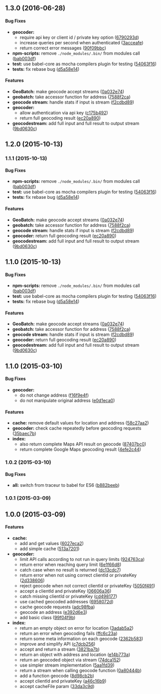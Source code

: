 ## 1.3.0 (2016-06-28)


#### Bug Fixes

* **geocoder:**
  * require api key or client id / private key option ([6790293d](https://github.com/ubilabs/node-geobatch/commit/6790293d9180d24f744f50792600ce77737d7d5a))
  * increase queries per second when authenticated ([3acceafe](https://github.com/ubilabs/node-geobatch/commit/3acceafe479cd6617e355f0506d285108c09fb4a))
  * return correct error messages ([90f09bbc](https://github.com/ubilabs/node-geobatch/commit/90f09bbc5f7040ad1e1148f71007ce99e726f162))
* **npm-scripts:** remove `./node_modules/.bin/` from modules call ([bab003df](https://github.com/ubilabs/node-geobatch/commit/bab003df3c0d22a8e891d960e8cf44e020349264))
* **test:** use babel-core as mocha compilers plugin for testing ([54063f16](https://github.com/ubilabs/node-geobatch/commit/54063f1609e34c2fc25580cb77ba31486656a674))
* **tests:** fix rebase bug ([d5a58e14](https://github.com/ubilabs/node-geobatch/commit/d5a58e14ee0943b5fefec7f4756bd11d4cb6338a))


#### Features

* **GeoBatch:** make geocode accept streams ([0a032e74](https://github.com/ubilabs/node-geobatch/commit/0a032e74b3f1655ce7f5bec09461efdc46a3cc42))
* **geobatch:** take accessor function for address ([7588f2ca](https://github.com/ubilabs/node-geobatch/commit/7588f2ca9e3eb23c40506b658a8be6ff910adaa1))
* **geocode stream:** handle stats if input is stream ([f2cdbd89](https://github.com/ubilabs/node-geobatch/commit/f2cdbd892bd48c1294237a18ec56ff0dbaa8187c))
* **geocoder:**
  * allow authentication via api key ([c175b492](https://github.com/ubilabs/node-geobatch/commit/c175b492ac2578a145f8441db760de37d748cde6))
  * return full geocoding result ([ec20a890](https://github.com/ubilabs/node-geobatch/commit/ec20a8908cfec55c8ec50dfe11b2265649bebee2))
* **geocodestream:** add full input and full result to output stream ([9bd0630c](https://github.com/ubilabs/node-geobatch/commit/9bd0630cd2910695725f0aa954d0871ef2b5622e))


## 1.2.0 (2015-10-13)


### 1.1.1 (2015-10-13)


#### Bug Fixes

* **npm-scripts:** remove `./node_modules/.bin/` from modules call ([bab003df](https://github.com/ubilabs/node-geobatch/commit/bab003df3c0d22a8e891d960e8cf44e020349264))
* **test:** use babel-core as mocha compilers plugin for testing ([54063f16](https://github.com/ubilabs/node-geobatch/commit/54063f1609e34c2fc25580cb77ba31486656a674))
* **tests:** fix rebase bug ([d5a58e14](https://github.com/ubilabs/node-geobatch/commit/d5a58e14ee0943b5fefec7f4756bd11d4cb6338a))


#### Features

* **GeoBatch:** make geocode accept streams ([0a032e74](https://github.com/ubilabs/node-geobatch/commit/0a032e74b3f1655ce7f5bec09461efdc46a3cc42))
* **geobatch:** take accessor function for address ([7588f2ca](https://github.com/ubilabs/node-geobatch/commit/7588f2ca9e3eb23c40506b658a8be6ff910adaa1))
* **geocode stream:** handle stats if input is stream ([f2cdbd89](https://github.com/ubilabs/node-geobatch/commit/f2cdbd892bd48c1294237a18ec56ff0dbaa8187c))
* **geocoder:** return full geocoding result ([ec20a890](https://github.com/ubilabs/node-geobatch/commit/ec20a8908cfec55c8ec50dfe11b2265649bebee2))
* **geocodestream:** add full input and full result to output stream ([9bd0630c](https://github.com/ubilabs/node-geobatch/commit/9bd0630cd2910695725f0aa954d0871ef2b5622e))


## 1.1.0 (2015-10-13)


#### Bug Fixes

* **npm-scripts:** remove `./node_modules/.bin/` from modules call ([bab003df](https://github.com/ubilabs/node-geobatch/commit/bab003df3c0d22a8e891d960e8cf44e020349264))
* **test:** use babel-core as mocha compilers plugin for testing ([54063f16](https://github.com/ubilabs/node-geobatch/commit/54063f1609e34c2fc25580cb77ba31486656a674))
* **tests:** fix rebase bug ([d5a58e14](https://github.com/ubilabs/node-geobatch/commit/d5a58e14ee0943b5fefec7f4756bd11d4cb6338a))


#### Features

* **GeoBatch:** make geocode accept streams ([0a032e74](https://github.com/ubilabs/node-geobatch/commit/0a032e74b3f1655ce7f5bec09461efdc46a3cc42))
* **geobatch:** take accessor function for address ([7588f2ca](https://github.com/ubilabs/node-geobatch/commit/7588f2ca9e3eb23c40506b658a8be6ff910adaa1))
* **geocode stream:** handle stats if input is stream ([f2cdbd89](https://github.com/ubilabs/node-geobatch/commit/f2cdbd892bd48c1294237a18ec56ff0dbaa8187c))
* **geocoder:** return full geocoding result ([ec20a890](https://github.com/ubilabs/node-geobatch/commit/ec20a8908cfec55c8ec50dfe11b2265649bebee2))
* **geocodestream:** add full input and full result to output stream ([9bd0630c](https://github.com/ubilabs/node-geobatch/commit/9bd0630cd2910695725f0aa954d0871ef2b5622e))


## 1.1.0 (2015-03-10)


#### Bug Fixes

* **geocoder:**
  * do not change address ([f16f9e4f](https://github.com/ubilabs/node-geobatch/commit/f16f9e4f97ee4484d954f8570b6eb4dbe851eda3))
  * do not manipulate original address ([e0d1eca0](https://github.com/ubilabs/node-geobatch/commit/e0d1eca0b8c8e5d2fc70f784ac5fca28eaf21177))


#### Features

* **cache:** remove default values for location and address ([58c27aa2](https://github.com/ubilabs/node-geobatch/commit/58c27aa2b8950bb9ca8c258b1f0005255db7e1c8))
* **geocoder:** check cache repeatedly before geocoding requests ([35baec7b](https://github.com/ubilabs/node-geobatch/commit/35baec7bdc3c3fcaafca0fb95fe93572822dd017))
* **index:**
  * also return complete Maps API result on geocode ([87407bc0](https://github.com/ubilabs/node-geobatch/commit/87407bc0c9b32929f0e686b8a0fec244bb002f20))
  * return complete Google Maps geocoding result ([4efe2c44](https://github.com/ubilabs/node-geobatch/commit/4efe2c44596a7fa199473631a65620385127370a))


### 1.0.2 (2015-03-10)


#### Bug Fixes

* **all:** switch from traceur to babel for ES6 ([b882beeb](https://github.com/ubilabs/node-geobatch/commit/b882beeb349a157541d1f558385a74e79a3d2a00))


### 1.0.1 (2015-03-09)


## 1.0.0 (2015-03-09)


#### Features

* **cache:**
  * add and get values ([6027eca2](https://github.com/ubilabs/node-geobatch/commit/6027eca2df807de1623fe3ca8d99f2ddcdcd461e))
  * add simple cache ([513a7201](https://github.com/ubilabs/node-geobatch/commit/513a72012bd7a5150b45bdf6f575c178381c7dc1))
* **geocoder:**
  * limit API calls according to not run in query limits ([924763ca](https://github.com/ubilabs/node-geobatch/commit/924763ca6a4ea1ffef80a463f56e7eb901422428))
  * return error when reaching query limit ([6e1f66d8](https://github.com/ubilabs/node-geobatch/commit/6e1f66d87cea1cb6e4f929dec480cdf28c5e37d9))
  * catch case when no result is returned ([dc13cdc7](https://github.com/ubilabs/node-geobatch/commit/dc13cdc76383dfd439dd963adcee3254e0630446))
  * return error when not using correct clientId or privateKey ([2d338606](https://github.com/ubilabs/node-geobatch/commit/2d338606e9899b681d26f02073fc2f126354cf9c))
  * reject geocode when not correct clientId or privateKey ([5050f491](https://github.com/ubilabs/node-geobatch/commit/5050f4910996280c3d40cf40d18acf8b8c751031))
  * accept a clientId and privateKey ([06606a36](https://github.com/ubilabs/node-geobatch/commit/06606a366d6c2942e325a38ff6ddcd9d932e1f9c))
  * catch missing clientId or privateKey ([cd498177](https://github.com/ubilabs/node-geobatch/commit/cd498177e76687adc527ac9ecd66aa2b0fd93c48))
  * use cached geocoded addresses ([6958072d](https://github.com/ubilabs/node-geobatch/commit/6958072dadaa910572930c1fe2131d1c5b9ff228))
  * cache geocode requests ([adc98fba](https://github.com/ubilabs/node-geobatch/commit/adc98fba62be1df7fe8c03c8426e182d6d879f5d))
  * geocode an address ([e392d6e3](https://github.com/ubilabs/node-geobatch/commit/e392d6e37fbdebb6bbbeb4a5b2dd9a12ff529429))
  * add basic class ([99f04f9b](https://github.com/ubilabs/node-geobatch/commit/99f04f9badce7d113787c2925b3b761bd121167a))
* **index:**
  * return an empty object on error for location ([3adab5a2](https://github.com/ubilabs/node-geobatch/commit/3adab5a25fe393ed9ea8146196d331cd895e109e))
  * return an error when geocoding fails ([ffc6c23a](https://github.com/ubilabs/node-geobatch/commit/ffc6c23a12c51ebb563606ee8032ecc8595ccd6b))
  * return some meta information on each geocode ([2362b583](https://github.com/ubilabs/node-geobatch/commit/2362b5837501dc260b2346d3d169cac5e7a8b3af))
  * improve and simplify API ([c7dcb256](https://github.com/ubilabs/node-geobatch/commit/c7dcb256c12523ad7e092113e6291cacedce4126))
  * accept and return a stream ([3821ba7b](https://github.com/ubilabs/node-geobatch/commit/3821ba7b2088a2553c4a43e69eabb0cc3ffb9696))
  * return an object with address and location ([e14b773a](https://github.com/ubilabs/node-geobatch/commit/e14b773a7bf904e2810dc207709c8f88acc59760))
  * return an geocoded object via stream ([74dca152](https://github.com/ubilabs/node-geobatch/commit/74dca1525f3303216cae68145212a746e52ac162))
  * use simpler stream implementation ([5aa1fd39](https://github.com/ubilabs/node-geobatch/commit/5aa1fd39590b24c5aa8b703602f39398c0260473))
  * return a stream when calling geocode function ([0a80444b](https://github.com/ubilabs/node-geobatch/commit/0a80444b2b62cae56a6faf4dd20021138c7bde67))
  * add a function geocode ([8d98cb2b](https://github.com/ubilabs/node-geobatch/commit/8d98cb2b3641063432223be1e696f1c7e37ef0d5))
  * accept clientId and privateKey ([a46c16b9](https://github.com/ubilabs/node-geobatch/commit/a46c16b94656b90a1716c6288f6ab8a89a79660e))
  * accept cacheFile param ([33da3c9d](https://github.com/ubilabs/node-geobatch/commit/33da3c9da45b9cee4ed149817d500d1619e5acb6))

